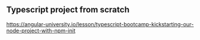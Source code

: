 ## Typescript project from scratch

https://angular-university.io/lesson/typescript-bootcamp-kickstarting-our-node-project-with-npm-init

